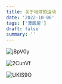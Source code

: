 ```yaml
---
title: 关于地球的运动
date: '2022-10-06'
tags: ['漫画屋']
draft: false
summary: ''
---
```


![j8pV0y](https://cdn.jsdelivr.net/gh/klaaay/pbed@main/uPic/j8pV0y.png)

![2CunVf](https://cdn.jsdelivr.net/gh/klaaay/pbed@main/uPic/2CunVf.png)

![UKIS9O](https://cdn.jsdelivr.net/gh/klaaay/pbed@main/uPic/UKIS9O.png)
